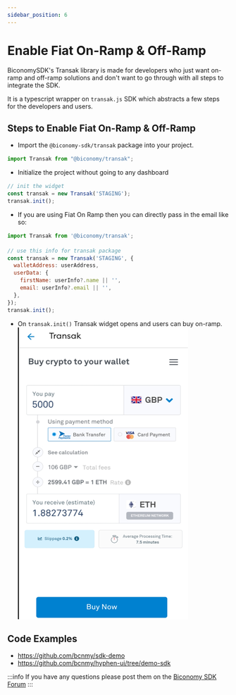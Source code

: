```yaml
---
sidebar_position: 6
---
```


# Enable Fiat On-Ramp & Off-Ramp

BiconomySDK's Transak library is made for developers who just want on-ramp and off-ramp solutions and don't want to go through with all steps to integrate the SDK.

It is a typescript wrapper on `transak.js` SDK which abstracts a few steps for the developers and users.

## Steps to Enable Fiat On-Ramp & Off-Ramp

- Import the `@biconomy-sdk/transak` package into your project.

```js
import Transak from "@biconomy/transak";
```

- Initialize the project without going to any dashboard

```js
// init the widget
const transak = new Transak('STAGING');
transak.init();
```

- If you are using Fiat On Ramp then you can directly pass in the email like so:

```js
import Transak from '@biconomy/transak';

// use this info for transak package
const transak = new Transak('STAGING', {
  walletAddress: userAddress,
  userData: {
    firstName: userInfo?.name || '',
    email: userInfo?.email || '',
  },
});
transak.init();
```

- On `transak.init()` Transak widget opens and users can buy on-ramp.
![Fiat-1](img/fiat-1.png)

## Code Examples

- https://github.com/bcnmy/sdk-demo
- https://github.com/bcnmy/hyphen-ui/tree/demo-sdk

:::info
If you have any questions please post them on the [Biconomy SDK Forum](https://forum.biconomy.io/)
:::
